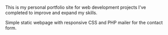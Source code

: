This is my personal portfolio site for web development projects I've completed to improve and expand my skills.

Simple static webpage with responsive CSS and PHP mailer for the contact form.
